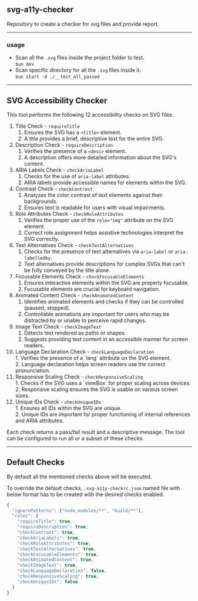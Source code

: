 ## **svg-a11y-checker**

Repository to create a checker for svg files and provide report.

---

### **usage**

*   Scan all the `.svg` files inside the project folder to test.  
    `bun dev`
*   Scan specific directory for all the `.svg` files inside it.  
    `bun start -d ./__test_all_passed`

---

## **SVG Accessibility Checker**

This tool performs the following 12 accessibility checks on SVG files:

1.  Title Check - `requireTitle`
    1.  Ensures the SVG has a `<title>` element.
    2.  A title provides a brief, descriptive text for the entire SVG.
2.  Description Check - `requireDescription`
    1.  Verifies the presence of a `<desc>` element.
    2.  A description offers more detailed information about the SVG's content.
3.  ARIA Labels Check - `checkAriaLabel`
    1.  Checks for the use of `aria-label` attributes.
    2.  ARIA labels provide accessible names for elements within the SVG.
4.  Contrast Check - `checkContrast`
    1.  Analyzes the color contrast of text elements against their backgrounds.
    2.  Ensures text is readable for users with visual impairments.
5.  Role Attributes Check - `checkRoleAttributes`
    1.  Verifies the proper use of the `role="img"` attribute on the SVG element.
    2.  Correct role assignment helps assistive technologies interpret the SVG correctly.
6.  Text Alternatives Check - `checkTextAlternatives`
    1.  Checks for the presence of text alternatives via `aria-label` or `aria-labelledby`.
    2.  Text alternatives provide descriptions for complex SVGs that can't be fully conveyed by the title alone.
7.  Focusable Elements Check - `checkFocusableElements`
    1.  Ensures interactive elements within the SVG are properly focusable.
    2.  Focusable elements are crucial for keyboard navigation.
8.  Animated Content Check - `checkAnimatedContent`
    1.  Identifies animated elements and checks if they can be controlled (paused, stopped).
    2.  Controllable animations are important for users who may be distracted by or unable to perceive rapid changes.
9.  Image Text Check - `checkImageText`
    1.  Detects text rendered as paths or shapes.
    2.  Suggests providing text content in an accessible manner for screen readers.
10.  Language Declaration Check - `checkLanguageDeclaration`  
    1\. Verifies the presence of a \`lang\` attribute on the SVG element.  
    2\. Language declaration helps screen readers use the correct pronunciation.
11.  Responsive Scaling Check - `checkResponsiveScaling`  
    1\. Checks if the SVG uses a \`viewBox\` for proper scaling across devices.  
    2\. Responsive scaling ensures the SVG is usable on various screen sizes.
12.  Unique IDs Check - `checkUniqueIDs`  
    1\. Ensures all IDs within the SVG are unique.  
    2\. Unique IDs are important for proper functioning of internal references and ARIA attributes.

Each check returns a pass/fail result and a descriptive message. The tool can be configured to run all or a subset of these checks.

---

## Default Checks

By default all the mentioned checks above will be executed.

To override the default checks, `.svg-a11y-checkrc.json` named file with below format has to be created with the desired checks enabled.

```javascript
{
  "ignorePatterns": ["node_modules/**", "build/**"],
  "rules": {
    "requireTitle": true,
    "requireDescription": true,
    "checkContrast": true,
    "checkAriaLabels": true,
    "checkRoleAttributes": true,
    "checkTextAlternatives": true,
    "checkFocusableElements": true,
    "checkAnimatedContent": true,
    "checkImageText": true,
    "checkLanguageDeclaration": false,
    "checkResponsiveScaling": true,
    "checkUniqueIDs": false
  }
}
```